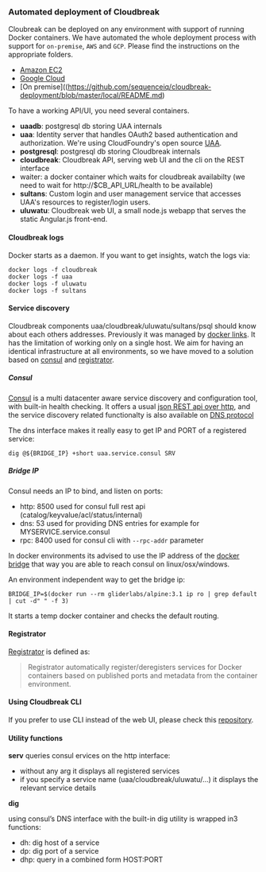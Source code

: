 ### Automated deployment of Cloudbreak

Cloubreak can be deployed on any environment with support of running Docker containers. We have automated the whole deployment process with support for `on-premise`, `AWS` and `GCP`. Please find the instructions on the appropriate folders.

- [Amazon EC2](https://github.com/sequenceiq/cloudbreak-deployment/blob/master/aws/README.md)
- [Google Cloud]()
- [On premise]((https://github.com/sequenceiq/cloudbreak-deployment/blob/master/local/README.md)

To have a working API/UI, you need several containers.

- **uaadb**: postgresql db storing UAA internals
- **uaa**: Identity server that handles OAuth2 based authentication and authorization. We're using CloudFoundry's open source [UAA](https://github.com/cloudfoundry/uaa).
- **postgresql**: postgresql db storing Cloudbreak internals
- **cloudbreak**: Cloudbreak API, serving web UI and the cli on the REST interface
- waiter: a docker container which waits for cloudbreak availabilty (we need to wait for http://$CB_API_URL/health to be available)
- **sultans**: Custom login and user management service that accesses UAA's resources to register/login users.
- **uluwatu**: Cloudbreak web UI, a small node.js webapp that serves the static Angular.js front-end.

#### Cloudbreak logs

Docker starts as a daemon. If you want to get insights, watch the logs via:

```
docker logs -f cloudbreak
docker logs -f uaa
docker logs -f uluwatu
docker logs -f sultans
```

#### Service discovery

Cloudbreak components uaa/cloudbreak/uluwatu/sultans/psql should know about each others addresses. Previously
it was managed by [docker links](https://docs.docker.com/userguide/dockerlinks/). It has the limitation of working
only on a single host. We aim for having an identical infrastructure at all environments, so we have moved to
a solution based on [consul](https://www.consul.io) and [registrator](https://github.com/gliderlabs/registrator).

##### Consul

[Consul]((https://www.consul.io) ) is a multi datacenter aware service discovery and configuration tool, with
built-in health checking. It offers a usual [json REST api over http](https://www.consul.io/docs/agent/http.html),
and the service discovery related functionalty is also available on [DNS protocol](https://www.consul.io/docs/agent/dns.html)

The dns interface makes it really easy to get IP and PORT of a registered service:

```
dig @${BRIDGE_IP} +short uaa.service.consul SRV
```

##### Bridge IP

Consul needs an IP to bind, and listen on ports:
- http: 8500 used for consul full rest api (catalog/keyvalue/acl/status/internal)
- dns: 53 used for providing DNS entries for example for MYSERVICE.service.consul
- rpc: 8400 used for consul cli with `--rpc-addr` parameter

In docker environments its advised to use the IP address of the
[docker bridge](https://docs.docker.com/articles/networking/) that way you are able
to reach consul on linux/osx/windows.

An environment independent way to get the bridge ip:
```
BRIDGE_IP=$(docker run --rm gliderlabs/alpine:3.1 ip ro | grep default | cut -d" " -f 3)
```
It starts a temp docker container and checks the default routing.

#### Registrator

[Registrator](https://github.com/gliderlabs/registrator) is defined as:

> Registrator automatically register/deregisters services for Docker containers based
> on published ports and metadata from the container environment.

#### Using Cloudbreak CLI

If you prefer to use CLI instead of the web UI, please check this [repository](https://github.com/sequenceiq/docker-cb-shell).


#### Utility functions

**serv**
queries consul ervices on the http interface:
- without any arg it displays all registered services
- if you specify a service name (uaa/cloudbreak/uluwatu/...) it displays the relevant service details

**dig**

using consul’s DNS interface with the built-in dig utility is wrapped in3 functions:
- dh: dig host of a service
- dp: dig port of a service
- dhp: query in a combined form HOST:PORT
